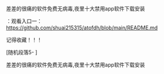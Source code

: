 差差的很痛的软件免费无病毒,夜里十大禁用app软件下载安装

：观看入口一：https://github.com/shuai215315/atofdh/blob/main/README.md


记得收藏！！！



[随机段落5-
]






差差的很痛的软件免费无病毒,夜里十大禁用app软件下载安装
